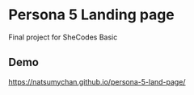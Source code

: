 # Persona 5 Landing page

Final project for SheCodes Basic

## Demo

https://natsumychan.github.io/persona-5-land-page/